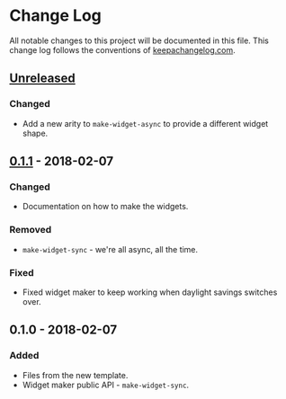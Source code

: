 # Change Log
All notable changes to this project will be documented in this file. This change log follows the conventions of [keepachangelog.com](http://keepachangelog.com/).

## [Unreleased]
### Changed
- Add a new arity to `make-widget-async` to provide a different widget shape.

## [0.1.1] - 2018-02-07
### Changed
- Documentation on how to make the widgets.

### Removed
- `make-widget-sync` - we're all async, all the time.

### Fixed
- Fixed widget maker to keep working when daylight savings switches over.

## 0.1.0 - 2018-02-07
### Added
- Files from the new template.
- Widget maker public API - `make-widget-sync`.

[Unreleased]: https://github.com/your-name/redis_locks/compare/0.1.1...HEAD
[0.1.1]: https://github.com/your-name/redis_locks/compare/0.1.0...0.1.1
